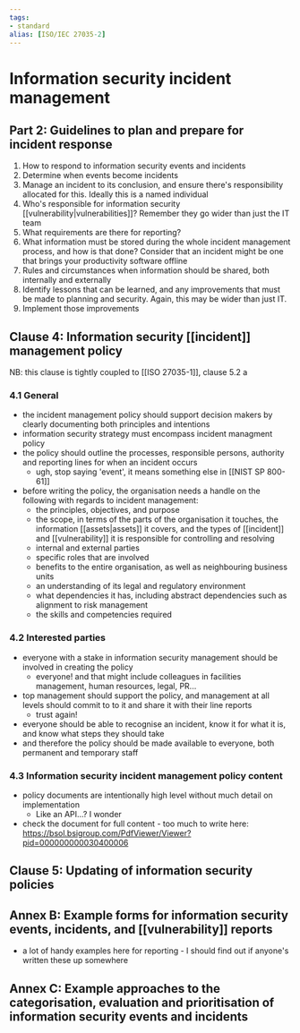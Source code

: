 ```yaml
---
tags:
- standard
alias: [ISO/IEC 27035-2]
---
```

# Information security incident management
## Part 2: Guidelines to plan and prepare for incident response

1. How to respond to information security events and incidents
2. Determine when events become incidents
3. Manage an incident to its conclusion, and ensure there's responsibility allocated for this. Ideally this is a named individual
4. Who's responsible for information security [[vulnerability|vulnerabilities]]? Remember they go wider than just the IT team
5. What requirements are there for reporting? 
6. What information must be stored during the whole incident management process, and how is that done? Consider that an incident might be one that brings your productivity software offline
7. Rules and circumstances when information should be shared, both internally and externally
8. Identify lessons that can be learned, and any improvements that must be made to planning and security. Again, this may be wider than just IT.
9. Implement those improvements

## Clause 4: Information security [[incident]] management policy
NB: this clause is tightly coupled to [[ISO 27035-1]], clause 5.2 a

### 4.1 General
- the incident management policy should support decision makers by clearly documenting both principles and intentions
- information security strategy must encompass incident managment policy
- the policy should outline the processes, responsible persons, authority and reporting lines for when an incident occurs
	- ugh, stop saying 'event', it means something else in [[NIST SP 800-61]]
- before writing the policy, the organisation needs a handle on the following with regards to incident management:
	- the principles, objectives, and purpose
	- the scope, in terms of the parts of the organisation it touches, the information [[assets|assets]] it covers, and the types of [[incident]] and [[vulnerability]] it is responsible for controlling and resolving
	- internal and external parties
	- specific roles that are involved
	- benefits to the entire organisation, as well as neighbouring business units
	- an understanding of its legal and regulatory environment
	- what dependencies it has, including abstract dependencies such as alignment to risk management
	- the skills and competencies required
### 4.2 Interested parties
- everyone with a stake in information security management should be involved in creating the policy
	- everyone! and that might include colleagues in facilities management, human resources, legal, PR...
- top management should support the policy, and management at all levels should commit to to it and share it with their line reports
	- trust again!
- everyone should be able to recognise an incident, know it for what it is, and know what steps they should take
- and therefore the policy should be made available to everyone, both permanent and temporary staff
### 4.3 Information security incident management policy content
- policy documents are intentionally high level without much detail on implementation
	- Like an API...? I wonder
- check the document for full content - too much to write here: https://bsol.bsigroup.com/PdfViewer/Viewer?pid=000000000030400006
## Clause 5: Updating of information security policies

## Annex B: Example forms for information security events, incidents, and [[vulnerability]] reports 
- a lot of handy examples here for reporting - I should find out if anyone's written these up somewhere

## Annex C: Example approaches to the categorisation, evaluation and prioritisation of information security events and incidents